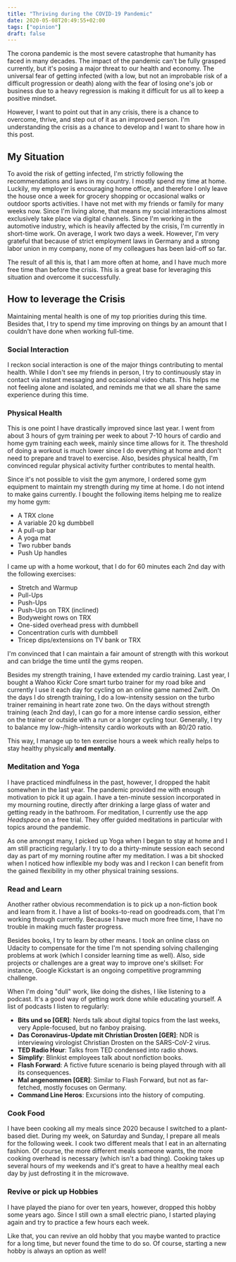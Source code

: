 ```yaml
---
title: "Thriving during the COVID-19 Pandemic"
date: 2020-05-08T20:49:55+02:00
tags: ["opinion"]
draft: false
---
```

The corona pandemic is the most severe catastrophe that humanity has faced in
many decades. The impact of the pandemic can't be fully grasped currently, but
it's posing a major threat to our health and economy. The universal fear of
getting infected (with a low, but not an improbable risk of a difficult
progression or death) along with the fear of losing one's job or business due
to a heavy regression is making it difficult for us all to keep a positive
mindset.

However, I want to point out that in any crisis, there is a chance to overcome,
thrive, and step out of it as an improved person. I'm understanding the crisis
as a chance to develop and I want to share how in this post.

## My Situation
To avoid the risk of getting infected, I'm strictly following the
recommendations and laws in my country. I mostly spend my time at home.
Luckily, my employer is encouraging home office, and therefore I only leave the
house once a week for grocery shopping or occasional walks or outdoor sports
activities. I have not met with my friends or family for many weeks now. Since
I'm living alone, that means my social interactions almost exclusively take
place via digital channels. Since I'm working in the automotive industry, which
is heavily affected by the crisis, I'm currently in short-time work. On
average, I work two days a week. However, I'm very grateful that because of
strict employment laws in Germany and a strong labor union in my company, none
of my colleagues has been laid-off so far.

The result of all this is, that I am more often at home, and I have much more
free time than before the crisis. This is a great base for leveraging this
situation and overcome it successfully.

## How to leverage the Crisis
Maintaining mental health is one of my top priorities during this time. Besides
that, I try to spend my time improving on things by an amount that I couldn't
have done when working full-time.

### Social Interaction
I reckon social interaction is one of the major things contributing to mental
health. While I don't see my friends in person, I try to continuously stay in
contact via instant messaging and occasional video chats. This helps me not
feeling alone and isolated, and reminds me that we all share the same
experience during this time.

### Physical Health
This is one point I have drastically improved since last year. I went from
about 3 hours of gym training per week to about 7-10 hours of cardio and home
gym training each week, mainly since time allows for it. The threshold of doing
a workout is much lower since I do everything at home and don't need to prepare
and travel to exercise. Also, besides physical health, I'm convinced regular
physical activity further contributes to mental health.

Since it's not possible to visit the gym anymore, I ordered some gym equipment
to maintain my strength during my time at home. I do not intend to make gains
currently. I bought the following items helping me to realize my home gym:

- A TRX clone
- A variable 20 kg dumbbell
- A pull-up bar
- A yoga mat
- Two rubber bands
- Push Up handles

I came up with a home workout, that I do for 60 minutes each 2nd day with the
following exercises:

- Stretch and Warmup
- Pull-Ups
- Push-Ups
- Push-Ups on TRX (inclined)
- Bodyweight rows on TRX
- One-sided overhead press with dumbbell
- Concentration curls with dumbbell
- Tricep dips/extensions on TV bank or TRX

I'm convinced that I can maintain a fair amount of strength with this workout
and can bridge the time until the gyms reopen.

Besides my strength training, I have extended my cardio training. Last year, I
bought a Wahoo Kickr Core smart turbo trainer for my road bike and currently I
use it each day for cycling on an online game named Zwift.  On the days I do
strength training, I do a low-intensity session on the turbo trainer remaining
in heart rate zone two. On the days without strength training (each 2nd day), I
can go for a more intense cardio session, either on the trainer or outside with
a run or a longer cycling tour. Generally, I try to balance my
low-/high-intensity cardio workouts with an 80/20 ratio.

This way, I manage up to ten exercise hours a week which really helps to stay
healthy physically **and mentally**.

### Meditation and Yoga
I have practiced mindfulness in the past, however, I dropped the habit somewhen
in the last year. The pandemic provided me with enough motivation to pick it up
again. I have a ten-minute session incorporated in my mourning routine,
directly after drinking a large glass of water and getting ready in the
bathroom. For meditation, I currently use the app _Headspace_ on a free trial.
They offer guided meditations in particular with topics around the pandemic.

As one amongst many, I picked up Yoga when I began to stay at home and I am
still practicing regularly. I try to do a thirty-minute session each second day
as part of my morning routine after my meditation. I was a bit shocked when I
noticed how inflexible my body was and I reckon I can benefit from the gained
flexibility in my other physical training sessions.

### Read and Learn
Another rather obvious recommendation is to pick up a non-fiction book and
learn from it. I have a list of books-to-read on goodreads.com, that I'm
working through currently. Because I have much more free time, I have no
trouble in making much faster progress.

Besides books, I try to learn by other means. I took an online class on Udacity
to compensate for the time I'm not spending solving challenging problems at
work (which I consider learning time as well). Also, side projects or
challenges are a great way to improve one's skillset: For instance, Google
Kickstart is an ongoing competitive programming challenge.

When I'm doing "dull" work, like doing the dishes, I like listening to a
podcast. It's a good way of getting work done while educating yourself. A list
of podcasts I listen to regularly:

- **Bits und so [GER]**: Nerds talk about digital topics from the last weeks,
  very Apple-focused, but no fanboy praising.
- **Das Coronavirus-Update mit Christian Drosten [GER]**: NDR is interviewing
  virologist Christian Drosten on the SARS-CoV-2 virus.
- **TED Radio Hour**: Talks from TED condensed into radio shows.
- **Simplify**: Blinkist employees talk about nonfiction books.
- **Flash Forward**: A fictive future scenario is being played through with all
  its consequences.
- **Mal angenommen [GER]**: Similar to Flash Forward, but not as far-fetched,
  mostly focuses on Germany.
- **Command Line Heros**: Excursions into the history of computing.

### Cook Food
I have been cooking all my meals since 2020 because I switched to a plant-based
diet. During my week, on Saturday and Sunday, I prepare all meals for the
following week. I cook two different meals that I eat in an alternating
fashion. Of course, the more different meals someone wants, the more cooking
overhead is necessary (which isn't a bad thing). Cooking takes up several hours
of my weekends and it's great to have a healthy meal each day by just
defrosting it in the microwave.

### Revive or pick up Hobbies
I have played the piano for over ten years, however, dropped this hobby some
years ago. Since I still own a small electric piano, I started playing again
and try to practice a few hours each week.

Like that, you can revive an old hobby that you maybe wanted to practice for a
long time, but never found the time to do so. Of course, starting a new hobby
is always an option as well!
